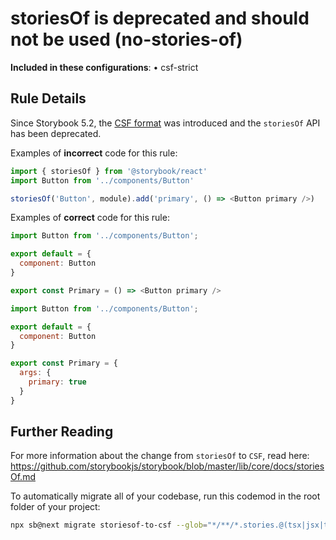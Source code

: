# storiesOf is deprecated and should not be used (no-stories-of)

<!-- RULE-CATEGORIES:START -->

**Included in these configurations**: • csf-strict

<!-- RULE-CATEGORIES:END -->

## Rule Details

Since Storybook 5.2, the [CSF format](https://storybook.js.org/docs/react/api/csf) was introduced and the `storiesOf` API has been deprecated.

Examples of **incorrect** code for this rule:

```js
import { storiesOf } from '@storybook/react'
import Button from '../components/Button'

storiesOf('Button', module).add('primary', () => <Button primary />)
```

Examples of **correct** code for this rule:

```js
import Button from '../components/Button';

export default = {
  component: Button
}

export const Primary = () => <Button primary />
```

```js
import Button from '../components/Button';

export default = {
  component: Button
}

export const Primary = {
  args: {
    primary: true
  }
}
```

## Further Reading

For more information about the change from `storiesOf` to `CSF`, read here: https://github.com/storybookjs/storybook/blob/master/lib/core/docs/storiesOf.md

To automatically migrate all of your codebase, run this codemod in the root folder of your project:

```sh
npx sb@next migrate storiesof-to-csf --glob="*/**/*.stories.@(tsx|jsx|ts|js)"
```
